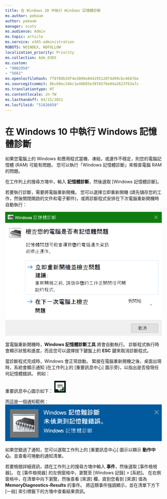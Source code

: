 ```yaml
---
title: 在 Windows 10 中執行 Windows 記憶體診斷
ms.author: pebaum
author: pebaum
manager: scotv
ms.audience: Admin
ms.topic: article
ms.service: o365-administration
ROBOTS: NOINDEX, NOFOLLOW
localization_priority: Priority
ms.collection: Adm_O365
ms.custom:
- "9002959"
- "5661"
ms.openlocfilehash: ff8f80b3df4e3809e844195128f4d99cbc4667be
ms.sourcegitcommit: 8bc60ec34bc1e40685e3976576e04a2623f63a7c
ms.translationtype: HT
ms.contentlocale: zh-TW
ms.lasthandoff: 04/15/2021
ms.locfileid: "51826658"
---
```

# <a name="run-windows-memory-diagnostics-in-windows-10"></a>在 Windows 10 中執行 Windows 記憶體診斷

如果您電腦上的 Windows 和應用程式當機、凍結，或運作不穩定，則您的電腦記憶體 (RAM) 可能有問題。 您可以執行「Windows 記憶體診斷」來檢查電腦 RAM 的問題。

在工作列上的搜尋方塊中，輸入 **記憶體診斷**，然後選取 [Windows 記憶體診斷]。 

若要執行診斷，需要將電腦重新開機。 您可以選擇立即重新開機 (請先儲存您的工作，然後關閉開啟的文件和電子郵件)，或將診斷程式安排在下次電腦重新開機時自動執行：

![Windows 記憶體診斷](media/windows-memory-diagnostic.png)

當電腦重新開機時，**Windows 記憶體診斷工具** 將會自動執行。 診斷程式執行時會顯示狀態和進度，而且您可以選擇按下鍵盤上的 **ESC** 鍵來取消診斷程式。

當診斷程式完成時，Windows 會正常啟動。
緊接在電腦重新開機之後，桌面出現時，系統會顯示通知 (在工作列上的 [重要訊息中心] 圖示旁)，以指出是否發現任何記憶體錯誤。 例如：

重要訊息中心圖示如下： ![重要訊息中心圖示](media/action-center-icon.png) 

而這是一個通知範例： ![沒有記憶體錯誤](media/no-memory-errors.png)

如果您錯過了通知，您可以選取工作列上的 [重要訊息中心] 圖示以顯示 **動作中心**，並查看可捲動的通知清單。

若要檢閱詳細資訊，請在工作列上的搜尋方塊中輸入 **事件**，然後選取 [事件檢視器]。 在 [事件檢視器] 的左側窗格中，瀏覽至 [Windows 記錄] > [系統]。 在右側窗格中，在清單中向下瀏覽，然後查看 [來源] 欄，直到您看到 [來源] 值為 **MemoryDiagnostics-Results** 的事件。 將這類事件強調顯示，並在清單下方下 [一般] 索引標籤下的方塊中查看結果資訊。
